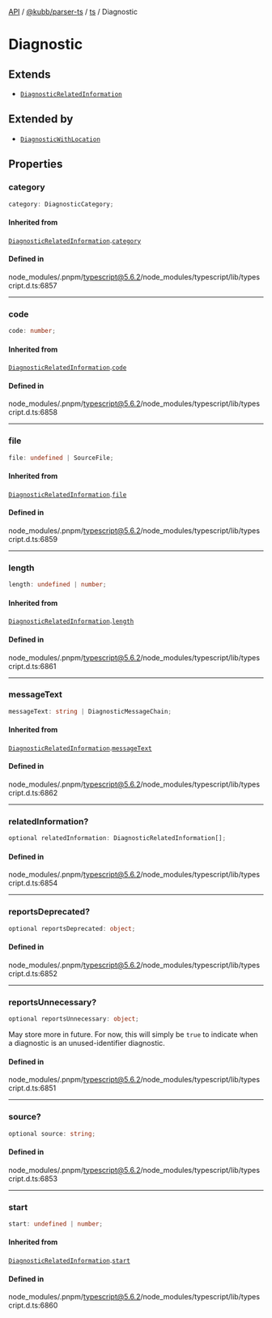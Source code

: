 [API](../../../../../packages.md) / [@kubb/parser-ts](../../../index.md) / [ts](../index.md) / Diagnostic

# Diagnostic

## Extends

- [`DiagnosticRelatedInformation`](DiagnosticRelatedInformation.md)

## Extended by

- [`DiagnosticWithLocation`](DiagnosticWithLocation.md)

## Properties

### category

```ts
category: DiagnosticCategory;
```

#### Inherited from

[`DiagnosticRelatedInformation`](DiagnosticRelatedInformation.md).[`category`](DiagnosticRelatedInformation.md#category)

#### Defined in

node\_modules/.pnpm/typescript@5.6.2/node\_modules/typescript/lib/typescript.d.ts:6857

***

### code

```ts
code: number;
```

#### Inherited from

[`DiagnosticRelatedInformation`](DiagnosticRelatedInformation.md).[`code`](DiagnosticRelatedInformation.md#code)

#### Defined in

node\_modules/.pnpm/typescript@5.6.2/node\_modules/typescript/lib/typescript.d.ts:6858

***

### file

```ts
file: undefined | SourceFile;
```

#### Inherited from

[`DiagnosticRelatedInformation`](DiagnosticRelatedInformation.md).[`file`](DiagnosticRelatedInformation.md#file)

#### Defined in

node\_modules/.pnpm/typescript@5.6.2/node\_modules/typescript/lib/typescript.d.ts:6859

***

### length

```ts
length: undefined | number;
```

#### Inherited from

[`DiagnosticRelatedInformation`](DiagnosticRelatedInformation.md).[`length`](DiagnosticRelatedInformation.md#length)

#### Defined in

node\_modules/.pnpm/typescript@5.6.2/node\_modules/typescript/lib/typescript.d.ts:6861

***

### messageText

```ts
messageText: string | DiagnosticMessageChain;
```

#### Inherited from

[`DiagnosticRelatedInformation`](DiagnosticRelatedInformation.md).[`messageText`](DiagnosticRelatedInformation.md#messagetext)

#### Defined in

node\_modules/.pnpm/typescript@5.6.2/node\_modules/typescript/lib/typescript.d.ts:6862

***

### relatedInformation?

```ts
optional relatedInformation: DiagnosticRelatedInformation[];
```

#### Defined in

node\_modules/.pnpm/typescript@5.6.2/node\_modules/typescript/lib/typescript.d.ts:6854

***

### reportsDeprecated?

```ts
optional reportsDeprecated: object;
```

#### Defined in

node\_modules/.pnpm/typescript@5.6.2/node\_modules/typescript/lib/typescript.d.ts:6852

***

### reportsUnnecessary?

```ts
optional reportsUnnecessary: object;
```

May store more in future. For now, this will simply be `true` to indicate when a diagnostic is an unused-identifier diagnostic.

#### Defined in

node\_modules/.pnpm/typescript@5.6.2/node\_modules/typescript/lib/typescript.d.ts:6851

***

### source?

```ts
optional source: string;
```

#### Defined in

node\_modules/.pnpm/typescript@5.6.2/node\_modules/typescript/lib/typescript.d.ts:6853

***

### start

```ts
start: undefined | number;
```

#### Inherited from

[`DiagnosticRelatedInformation`](DiagnosticRelatedInformation.md).[`start`](DiagnosticRelatedInformation.md#start)

#### Defined in

node\_modules/.pnpm/typescript@5.6.2/node\_modules/typescript/lib/typescript.d.ts:6860
